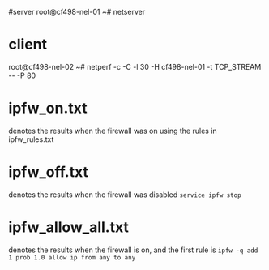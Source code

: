 #server
root@cf498-nel-01 ~# netserver

# client
root@cf498-nel-02 ~# netperf -c -C -l 30 -H cf498-nel-01 -t TCP_STREAM -- -P 80

# ipfw_on.txt
denotes the results when the firewall was on using the rules in ipfw_rules.txt

# ipfw_off.txt
denotes the results when the firewall was disabled
  `service ipfw stop`

# ipfw_allow_all.txt
denotes the results when the firewall is on, and the first rule is 
  `ipfw -q add 1 prob 1.0 allow ip from any to any`
